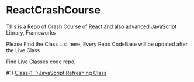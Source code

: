 # ReactCrashCourse
This is a Repo of Crash Course of React and also advanced JavaScript Library, Frameworks


Please Find the Class List here, Every Repo CodeBase will be updated after the Live Class

Find Live Classes code repo,

#1) [Class-1 ->JavaScript Refreshing Class](https://github.com/touhidzaman007/ReactCrashCourse/tree/JavaScript-Refreshing-Class)
